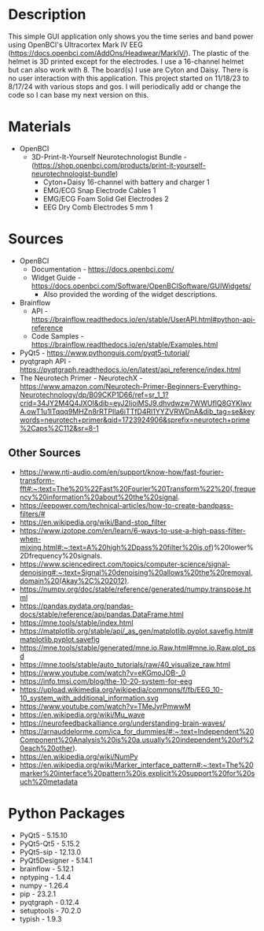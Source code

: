 # Description
This simple GUI application only shows you the time series and band power using OpenBCI's Ultracortex Mark IV EEG (https://docs.openbci.com/AddOns/Headwear/MarkIV/). The plastic of the helmet is 3D printed except for the electrodes. I use a 16-channel helmet but can also work with 8. The board(s) I use are Cyton and Daisy. There is no user interaction with this application. This project started on 11/18/23 to 8/17/24 with various stops and gos. I will periodically add or change the code so I can base my next version on this.
# Materials
- OpenBCI
  - 3D-Print-It-Yourself Neurotechnologist Bundle - (https://shop.openbci.com/products/print-it-yourself-neurotechnologist-bundle)
    -  Cyton+Daisy 16-channel with battery and charger	1
    -  EMG/ECG Snap Electrode Cables	1
    -  EMG/ECG Foam Solid Gel Electrodes	2
    -  EEG Dry Comb Electrodes 5 mm	1
# Sources
- OpenBCI
  - Documentation - https://docs.openbci.com/
  - Widget Guide - https://docs.openbci.com/Software/OpenBCISoftware/GUIWidgets/
    - Also provided the wording of the widget descriptions.
- Brainflow
  - API - https://brainflow.readthedocs.io/en/stable/UserAPI.html#python-api-reference
  - Code Samples - https://brainflow.readthedocs.io/en/stable/Examples.html
- PyQt5 - https://www.pythonguis.com/pyqt5-tutorial/
- pyqtgraph API - https://pyqtgraph.readthedocs.io/en/latest/api_reference/index.html
- The Neurotech Primer - NeurotechX - https://www.amazon.com/Neurotech-Primer-Beginners-Everything-Neurotechnology/dp/B09CKP1D66/ref=sr_1_1?crid=34JY2M4Q4JXOI&dib=eyJ2IjoiMSJ9.dhvdwzw7WWUflQ8GYKlwvA.owT1u1lTqqq9MHZn8rRTPIla6iTTfD4Rl1YYZVRWDnA&dib_tag=se&keywords=neurotech+primer&qid=1723924906&sprefix=neurotech+prime%2Caps%2C112&sr=8-1
## Other Sources
- https://www.nti-audio.com/en/support/know-how/fast-fourier-transform-fft#:~:text=The%20%22Fast%20Fourier%20Transform%22%20(,frequency%20information%20about%20the%20signal.
- https://eepower.com/technical-articles/how-to-create-bandpass-filters/#
- https://en.wikipedia.org/wiki/Band-stop_filter
- https://www.izotope.com/en/learn/6-ways-to-use-a-high-pass-filter-when-mixing.html#:~:text=A%20high%2Dpass%20filter%20is,of)%20lower%2Dfrequency%20signals.
- https://www.sciencedirect.com/topics/computer-science/signal-denoising#:~:text=Signal%20denoising%20allows%20the%20removal,domain%20(Akay%2C%202012).
- https://numpy.org/doc/stable/reference/generated/numpy.transpose.html
- https://pandas.pydata.org/pandas-docs/stable/reference/api/pandas.DataFrame.html 
- https://mne.tools/stable/index.html
- https://matplotlib.org/stable/api/_as_gen/matplotlib.pyplot.savefig.html#matplotlib.pyplot.savefig 
- https://mne.tools/stable/generated/mne.io.Raw.html#mne.io.Raw.plot_psd 
- https://mne.tools/stable/auto_tutorials/raw/40_visualize_raw.html 
- https://www.youtube.com/watch?v=eKGmoJOB-_0 
- https://info.tmsi.com/blog/the-10-20-system-for-eeg 
- https://upload.wikimedia.org/wikipedia/commons/f/fb/EEG_10-10_system_with_additional_information.svg
- https://www.youtube.com/watch?v=TMeJyrPmwwM 
- https://en.wikipedia.org/wiki/Mu_wave
- https://neurofeedbackalliance.org/understanding-brain-waves/ 
- https://arnauddelorme.com/ica_for_dummies/#:~:text=Independent%20Component%20Analysis%20is%20a,usually%20independent%20of%20each%20other).
- https://en.wikipedia.org/wiki/NumPy 
- https://en.wikipedia.org/wiki/Marker_interface_pattern#:~:text=The%20marker%20interface%20pattern%20is,explicit%20support%20for%20such%20metadata
# Python Packages
- PyQt5 - 5.15.10
- PyQt5-Qt5 - 5.15.2
- PyQt5-sip - 12.13.0
- PyQt5Designer - 5.14.1
- brainflow - 5.12.1
- nptyping - 1.4.4
- numpy - 1.26.4
- pip - 23.2.1
- pyqtgraph - 0.12.4
- setuptools - 70.2.0
- typish - 1.9.3
